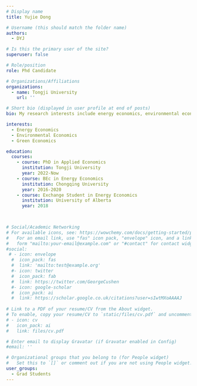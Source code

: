 ```yaml
---
# Display name
title: Yujie Dong

# Username (this should match the folder name)
authors:
  - DYJ

# Is this the primary user of the site?
superuser: false

# Role/position
role: Phd Candidate

# Organizations/Affiliations
organizations:
  - name: Tongji University
    url: ''

# Short bio (displayed in user profile at end of posts)
bio: My research interests include energy economics, environmental economics and green economics.

interests:
  - Energy Economics
  - Environmental Economics
  - Green Economics

education:
  courses:
    - course: PhD in Applied Economics
      institution: Tongji University
      year: 2022-Now
    - course: BEc in Energy Economics
      institution: Chongqing University
      year: 2016-2020
    - course: Exchange Student in Energy Economics
      institution: University of Alberta
      year: 2018
      


# Social/Academic Networking
# For available icons, see: https://wowchemy.com/docs/getting-started/page-builder/#icons
#   For an email link, use "fas" icon pack, "envelope" icon, and a link in the
#   form "mailto:your-email@example.com" or "#contact" for contact widget.
#social:
 # - icon: envelope
  #  icon_pack: fas
  #  link: 'mailto:test@example.org'
  #- icon: twitter
  #  icon_pack: fab
  #  link: https://twitter.com/GeorgeCushen
  #- icon: google-scholar
  #  icon_pack: ai
  #  link: https://scholar.google.co.uk/citations?user=sIwtMXoAAAAJ
    
# Link to a PDF of your resume/CV from the About widget.
# To enable, copy your resume/CV to `static/files/cv.pdf` and uncomment the lines below.
# - icon: cv
#   icon_pack: ai
#   link: files/cv.pdf

# Enter email to display Gravatar (if Gravatar enabled in Config)
#email: ''

# Organizational groups that you belong to (for People widget)
#   Set this to `[]` or comment out if you are not using People widget.
user_groups:
  - Grad Students
---
```


